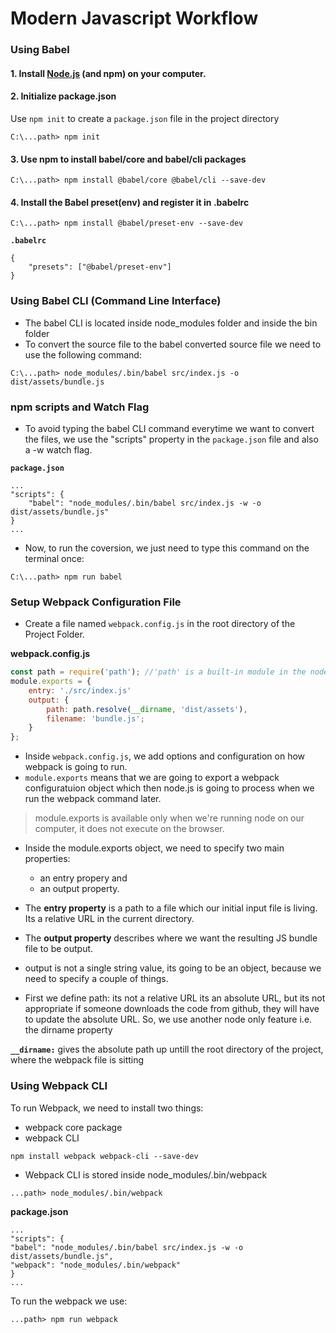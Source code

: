 # Modern Javascript Workflow

### Using Babel
#### 1. Install [Node.js](https://nodejs.org/en/download/) (and npm) on your computer.
#### 2. **Initialize package.json**   
Use `npm init` to create a `package.json` file in the project directory
```
C:\...path> npm init
```

#### 3. Use npm to install babel/core and babel/cli packages
```
C:\...path> npm install @babel/core @babel/cli --save-dev
```

#### 4. Install the Babel preset(env) and register it in .babelrc
```
C:\...path> npm install @babel/preset-env --save-dev
```

**`.babelrc`**
```
{
    "presets": ["@babel/preset-env"]
}
```
### Using Babel CLI (Command Line Interface)
- The babel CLI is located inside node_modules folder and inside the bin folder
- To convert the source file to the babel converted source file we need to use the following command:
```
C:\...path> node_modules/.bin/babel src/index.js -o dist/assets/bundle.js
```
### npm scripts and Watch Flag
- To avoid typing the babel CLI command everytime we want to convert the files, we use the "scripts" property in the `package.json` file and also a -w watch flag.  

**`package.json`**
```
...
"scripts": {
    "babel": "node_modules/.bin/babel src/index.js -w -o dist/assets/bundle.js"
}
...
```

- Now, to run the coversion, we just need to type this command on the terminal once:
```
C:\...path> npm run babel
```

### Setup Webpack Configuration File
- Create a file named `webpack.config.js` in the root directory of the Project Folder.  

**webpack.config.js**
```Javascript
const path = require('path'); //'path' is a built-in module in the nodeJs core library.
module.exports = {
    entry: './src/index.js'
    output: {
        path: path.resolve(__dirname, 'dist/assets'),
        filename: 'bundle.js';
    }
};
```
- Inside `webpack.config.js`, we add options and configuration on how webpack is going to run.
- `module.exports` means that we are going to export a webpack configuratuion object which then node.js is going to process when we run the webpack command later.

> module.exports is available only when we're running node on our computer, it does not execute on the browser.

- Inside the module.exports object, we need to specify two main properties: 
    - an entry propery and 
    - an output property.  

- The **entry property** is a path to a file which our initial input file is living. Its a relative URL in the current directory.
- The **output property** describes where we want the resulting JS bundle file to be output.

- output is not a single string value, its going to be an object, because we need to specify a couple of things.
- First we define path: its not a relative URL its an absolute URL, but its not appropriate if someone downloads the code from github, they will have to update the absolute URL. So, we use another node only feature i.e. the dirname property

**`__dirname:`** gives the absolute path up untill the root directory of the project, where the webpack file is sitting

### Using Webpack CLI

To run Webpack, we need to install two things: 
- webpack core package
- webpack CLI
```
npm install webpack webpack-cli --save-dev
```
- Webpack CLI is stored inside node_modules/.bin/webpack

```
...path> node_modules/.bin/webpack
```

**package.json**
```
...
"scripts": {
"babel": "node_modules/.bin/babel src/index.js -w -o dist/assets/bundle.js",
"webpack": "node_modules/.bin/webpack"
}
...
```
To run the webpack we use: 
```
...path> npm run webpack
```


